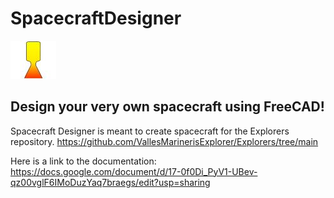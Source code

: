 # SpacecraftDesigner 

![RocketEngine](Icon1.jpg)

## Design your very own spacecraft using FreeCAD!

Spacecraft Designer is meant to create spacecraft for the Explorers repository.
https://github.com/VallesMarinerisExplorer/Explorers/tree/main

Here is a link to the documentation:
https://docs.google.com/document/d/17-0f0Di_PyV1-UBev-qz00vglF6IMoDuzYaq7braegs/edit?usp=sharing
